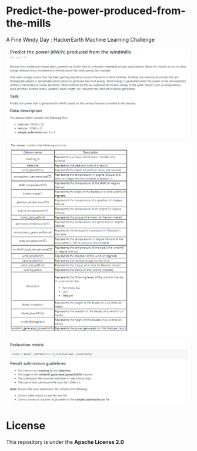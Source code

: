 # Predict-the-power-produced-from-the-mills
A Fine Windy Day : HackerEarth Machine Learning Challenge

![](images/hackerearth1.PNG)

![](images/hackerearth2.PNG)

![](images/hackerearth3.PNG)


# License
This repository is under the **Apache License 2.0**
